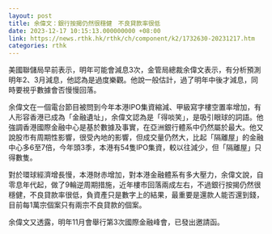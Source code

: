 ```yaml
---
layout: post
title: 余偉文：銀行按揭仍然很穩健　不良貸款率很低
date: 2023-12-17 10:15:13.000000000 +08:00
link: https://news.rthk.hk/rthk/ch/component/k2/1732630-20231217.htm
categories: rthk
---
```


美國聯儲局早前表示，明年可能會減息3次，金管局總裁余偉文表示，有分析預測明年2、3月減息，他認為是過度樂觀。他說一般估計，過了明年中後才減息，同時要視乎數據會否慢慢回落。

余偉文在一個電台節目被問到今年本港IPO集資縮減、甲級寫字樓空置率增加，有人形容香港已成為「金融遺址」，余偉文認為是「得啖笑」，是吸引眼球的詞語。他強調香港國際金融中心是基於數據及事實，在亞洲銀行體系中仍然屬於最大。他又說股市有周期性影響，很受內地的影響，但成交量仍然大，比起「隔離屋」的金融中心多6至7倍，今年頭3季，本港有54隻IPO集資，較以往減少，但「隔離屋」只得數隻。

對於環球經濟增長慢，本港財赤增加，對本港金融體系有多大壓力，余偉文說，自零息年代起，做了9輪逆周期措施，近年樓市回落兩成左右，不過銀行按揭仍然很穩健，不良貸款率很低，負資產只是數字上的結果，最重要是還款人能否還到錢，目前每1萬宗個案只有兩宗不良貸款的個案。

余偉文又透露，明年11月會舉行第3次國際金融峰會，已發出邀請函。
